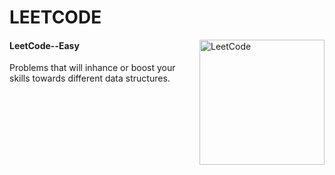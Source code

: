 # LEETCODE
<p>
<a> <img src="https://camo.githubusercontent.com/cc970ca71436129d452abe304b052203754cf170951dd0a2a1903613f5b32999/68747470733a2f2f692e70696e696d672e636f6d2f6f726967696e616c732f37332f65312f35342f37336531353432323031316537363365613962333033613737333865373161332e676966" alt="LeetCode" width="200" height="200" align="right"> </a> 
</p>

#### LeetCode--Easy

<p><a>Problems that will inhance or boost your skills towards different data structures.</a></p>
